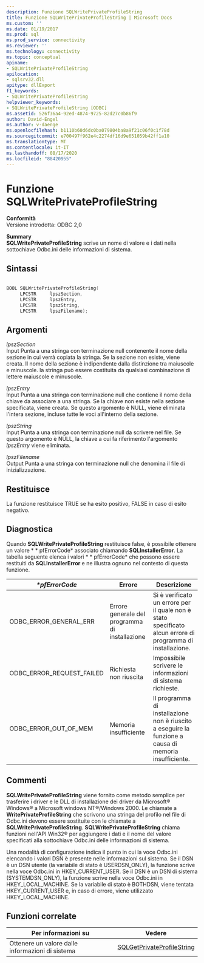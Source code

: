 ```yaml
---
description: Funzione SQLWritePrivateProfileString
title: Funzione SQLWritePrivateProfileString | Microsoft Docs
ms.custom: ''
ms.date: 01/19/2017
ms.prod: sql
ms.prod_service: connectivity
ms.reviewer: ''
ms.technology: connectivity
ms.topic: conceptual
apiname:
- SQLWritePrivateProfileString
apilocation:
- sqlsrv32.dll
apitype: dllExport
f1_keywords:
- SQLWritePrivateProfileString
helpviewer_keywords:
- SQLWritePrivateProfileString [ODBC]
ms.assetid: 526f36a4-92ed-4874-9725-82d27c0b86f9
author: David-Engel
ms.author: v-daenge
ms.openlocfilehash: b1110b60d6dc0ba079804ba8a9f21c06f0c1f78d
ms.sourcegitcommit: e700497f962e4c2274df16d9e651059b42ff1a10
ms.translationtype: MT
ms.contentlocale: it-IT
ms.lasthandoff: 08/17/2020
ms.locfileid: "88420955"
---
```

# <a name="sqlwriteprivateprofilestring-function"></a>Funzione SQLWritePrivateProfileString
**Conformità**  
 Versione introdotta: ODBC 2,0  
  
 **Summary**  
 **SQLWritePrivateProfileString** scrive un nome di valore e i dati nella sottochiave Odbc.ini delle informazioni di sistema.  
  
## <a name="syntax"></a>Sintassi  
  
```cpp  
  
BOOL SQLWritePrivateProfileString(  
     LPCSTR     lpszSection,  
     LPCSTR     lpszEntry,  
     LPCSTR     lpszString,  
     LPCSTR     lpszFilename);  
```  
  
## <a name="arguments"></a>Argomenti  
 *lpszSection*  
 Input Punta a una stringa con terminazione null contenente il nome della sezione in cui verrà copiata la stringa. Se la sezione non esiste, viene creata. Il nome della sezione è indipendente dalla distinzione tra maiuscole e minuscole. la stringa può essere costituita da qualsiasi combinazione di lettere maiuscole e minuscole.  
  
 *lpszEntry*  
 Input Punta a una stringa con terminazione null che contiene il nome della chiave da associare a una stringa. Se la chiave non esiste nella sezione specificata, viene creata. Se questo argomento è NULL, viene eliminata l'intera sezione, incluse tutte le voci all'interno della sezione.  
  
 *lpszString*  
 Input Punta a una stringa con terminazione null da scrivere nel file. Se questo argomento è NULL, la chiave a cui fa riferimento l'argomento *lpszEntry* viene eliminata.  
  
 *lpszFilename*  
 Output Punta a una stringa con terminazione null che denomina il file di inizializzazione.  
  
## <a name="returns"></a>Restituisce  
 La funzione restituisce TRUE se ha esito positivo, FALSE in caso di esito negativo.  
  
## <a name="diagnostics"></a>Diagnostica  
 Quando **SQLWritePrivateProfileString** restituisce false, è possibile ottenere un valore * \* pfErrorCode* associato chiamando **SQLInstallerError**. La tabella seguente elenca i valori * \* pfErrorCode* che possono essere restituiti da **SQLInstallerError** e ne illustra ognuno nel contesto di questa funzione.  
  
|*\*pfErrorCode*|Errore|Descrizione|  
|---------------------|-----------|-----------------|  
|ODBC_ERROR_GENERAL_ERR|Errore generale del programma di installazione|Si è verificato un errore per il quale non è stato specificato alcun errore di programma di installazione.|  
|ODBC_ERROR_REQUEST_FAILED|Richiesta non riuscita|Impossibile scrivere le informazioni di sistema richieste.|  
|ODBC_ERROR_OUT_OF_MEM|Memoria insufficiente|Il programma di installazione non è riuscito a eseguire la funzione a causa di memoria insufficiente.|  
  
## <a name="comments"></a>Commenti  
 **SQLWritePrivateProfileString** viene fornito come metodo semplice per trasferire i driver e le DLL di installazione dei driver da Microsoft® Windows® a Microsoft windows NT®/Windows 2000. Le chiamate a **WritePrivateProfileString** che scrivono una stringa del profilo nel file di Odbc.ini devono essere sostituite con le chiamate a **SQLWritePrivateProfileString**. **SQLWritePrivateProfileString** chiama funzioni nell'API Win32® per aggiungere i dati e il nome del valore specificati alla sottochiave Odbc.ini delle informazioni di sistema.  
  
 Una modalità di configurazione indica il punto in cui la voce Odbc.ini elencando i valori DSN è presente nelle informazioni sul sistema. Se il DSN è un DSN utente (la variabile di stato è USERDSN_ONLY), la funzione scrive nella voce Odbc.ini in HKEY_CURRENT_USER. Se il DSN è un DSN di sistema (SYSTEMDSN_ONLY), la funzione scrive nella voce Odbc.ini in HKEY_LOCAL_MACHINE. Se la variabile di stato è BOTHDSN, viene tentata HKEY_CURRENT_USER e, in caso di errore, viene utilizzato HKEY_LOCAL_MACHINE.  
  
## <a name="related-functions"></a>Funzioni correlate  
  
|Per informazioni su|Vedere|  
|---------------------------|---------|  
|Ottenere un valore dalle informazioni di sistema|[SQLGetPrivateProfileString](../../../odbc/reference/syntax/sqlgetprivateprofilestring-function.md)|
